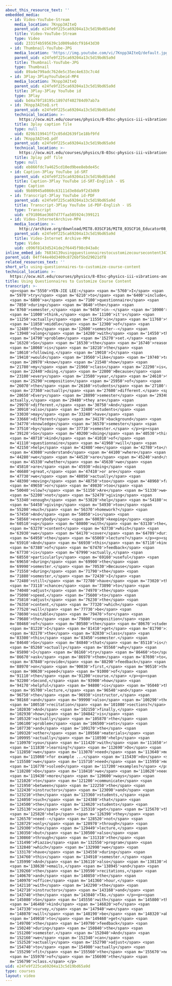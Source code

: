 ```yaml
---
about_this_resource_text: ''
embedded_media:
  - id: Video-YouTube-Stream
    media_location: 7Knpp3AIteQ
    parent_uid: e24fe9f225ca69204a13c5d19bd65a9d
    title: Video-YouTube-Stream
    type: Video
    uid: 2331f4b595639c1d009a8dcf91643d30
  - id: Thumbnail-YouTube-JPG
    media_location: 'https://img.youtube.com/vi/7Knpp3AIteQ/default.jpg'
    parent_uid: e24fe9f225ca69204a13c5d19bd65a9d
    title: Thumbnail-YouTube-JPG
    type: Thumbnail
    uid: 89a4e799adc762de5c35ec4e633c7c4d
  - id: 3Play-3PlayYouTubeid-MP4
    media_location: 7Knpp3AIteQ
    parent_uid: e24fe9f225ca69204a13c5d19bd65a9d
    title: 3Play-3Play YouTube id
    type: 3Play
    uid: bd4a70f18195c1897df402784d97ab7a
  - id: 7Knpp3AIteQ.srt
    parent_uid: e24fe9f225ca69204a13c5d19bd65a9d
    technical_location: >-
      https://ocw.mit.edu/courses/physics/8-03sc-physics-iii-vibrations-and-waves-fall-2016/instructor-insights/using-questionnaires-to-customize-course-content/7Knpp3AIteQ.srt
    title: 3play caption file
    type: null
    uid: 029b319941ff2c05dd2639f1e18bf9fd
  - id: 7Knpp3AIteQ.pdf
    parent_uid: e24fe9f225ca69204a13c5d19bd65a9d
    technical_location: >-
      https://ocw.mit.edu/courses/physics/8-03sc-physics-iii-vibrations-and-waves-fall-2016/instructor-insights/using-questionnaires-to-customize-course-content/7Knpp3AIteQ.pdf
    title: 3play pdf file
    type: null
    uid: eb866fdc7a4625cd10ed9bee8ebde45c
  - id: Caption-3Play YouTube id-SRT
    parent_uid: e24fe9f225ca69204a13c5d19bd65a9d
    title: Caption-3Play YouTube id-SRT-English - US
    type: Caption
    uid: 9b80945a0860c63111d3e8da9f2d3d69
  - id: Transcript-3Play YouTube id-PDF
    parent_uid: e24fe9f225ca69204a13c5d19bd65a9d
    title: Transcript-3Play YouTube id-PDF-English - US
    type: Transcript
    uid: e791806ae3607d77faa505924c399121
  - id: Video-InternetArchive-MP4
    media_location: >-
      http://archive.org/download/MIT8.03SCF16/MIT8_03SCF16_Educator08_Questionnaires_300k.mp4
    parent_uid: e24fe9f225ca69204a13c5d19bd65a9d
    title: Video-Internet Archive-MP4
    type: Video
    uid: c096f8143d5241de2f6445f98c043a8c
inline_embed_id: 76834139usingquestionnairestocustomizecoursecontent34133790
parent_uid: 04ff44e40d3409c8726bf5bd29021df8
related_resources_text: ''
short_url: using-questionnaires-to-customize-course-content
technical_location: >-
  https://ocw.mit.edu/courses/physics/8-03sc-physics-iii-vibrations-and-waves-fall-2016/instructor-insights/using-questionnaires-to-customize-course-content
title: Using Questionnaires to Customize Course Content
transcript: >-
  <p><span m='5550'>YEN-JIE LEE:</span> <span m='5760'>I</span> <span
  m='5970'>try</span> <span m='6210'>to</span> <span m='6400'>include</span>
  <span m='6800'>a</span> <span m='7100'>questionnaire</span> <span
  m='7850'>during</span> <span m='8640'>the</span> <span
  m='8760'>semester,</span> <span m='9450'>in--</span> <span m='10900'>I</span>
  <span m='11000'>think,</span> <span m='11100'>it's</span> <span
  m='11250'>actually</span> <span m='11550'>in</span> <span m='11760'>the</span>
  <span m='11850'>middle</span> <span m='12300'>of</span> <span
  m='12480'>the</span> <span m='12600'>semester--</span> <span
  m='13940'>along</span> <span m='14280'>with</span> <span m='14550'>the</span>
  <span m='14790'>problem</span> <span m='15270'>set.</span> <span
  m='16320'>So</span> <span m='16530'>the</span> <span m='16740'>reason</span>
  <span m='18060'>is</span> <span m='18210'>the</span> <span
  m='18610'>following.</span> <span m='19010'>I</span> <span
  m='19410'>would</span> <span m='19560'>like</span> <span m='19740'>to</span>
  <span m='20970'>know</span> <span m='21540'>how</span> <span
  m='21780'>my</span> <span m='21960'>class</span> <span m='22290'>is</span>
  <span m='22440'>doing.</span> <span m='22800'>Because</span> <span
  m='23100'>every</span> <span m='23580'>year,</span> <span m='24610'>the</span>
  <span m='25290'>composition</span> <span m='25950'>of</span> <span
  m='26070'>the</span> <span m='26160'>students</span> <span m='27180'>is</span>
  <span m='27360'>actually</span> <span m='27600'>different.</span> <span
  m='28650'>Every</span> <span m='28890'>semester</span> <span m='29340'>is,
  actually,</span> <span m='29480'>they are</span> <span
  m='29970'>different.</span> <span m='30750'>And</span> <span
  m='30910'>also</span> <span m='32400'>students</span> <span
  m='33030'>may</span> <span m='33240'>have</span> <span
  m='33660'>different</span> <span m='34170'>background</span> <span
  m='34770'>knowledge</span> <span m='36570'>semester</span> <span
  m='37510'>by</span> <span m='37710'>semester.</span> </p><p><span
  m='39120'>So</span> <span m='40200'>doing</span> <span m='40530'>this</span>
  <span m='40710'>kind</span> <span m='41010'>of</span> <span
  m='41110'>questionnaire</span> <span m='41960'>will</span> <span
  m='42150'>help</span> <span m='42480'>me</span> <span m='42780'>to</span>
  <span m='43080'>understand</span> <span m='44100'>where</span> <span
  m='44280'>we</span> <span m='44520'>are</span> <span m='45240'>and</span>
  <span m='45330'>whether</span> <span m='45630'>we</span> <span
  m='45810'>are</span> <span m='45930'>doing</span> <span
  m='46680'>great,</span> <span m='47410'>or are</span> <span
  m='47730'>we</span> <span m='48050'>actually</span> <span
  m='48390'>moving</span> <span m='48750'>too</span> <span m='48960'>fast</span>
  <span m='49650'>or</span> <span m='49830'>too</span> <span
  m='50040'>slow?</span> <span m='51150'>Are</span> <span m='51330'>we</span>
  <span m='52200'>not</span> <span m='52470'>giving</span> <span
  m='53340'>enough</span> <span m='53820'>help</span> <span m='54180'>or</span>
  <span m='54450'>giving</span> <span m='54930'>too</span> <span
  m='55200'>much</span> <span m='56370'>homework?</span> <span
  m='57450'>And</span> <span m='58050'>is</span> <span
  m='58560'>everybody</span> <span m='60030'>keeping</span> <span
  m='60510'>up</span> <span m='60800'>with</span> <span m='63130'>the</span>
  <span m='63270'>content</span> <span m='63730'>which</span> <span
  m='63930'>we</span> <span m='64170'>cover</span> <span m='64709'>during</span>
  <span m='64950'>the</span> <span m='65069'>lecture?</span> </p><p><span
  m='65910'>And</span> <span m='66930'>this</span> <span m='67110'>kind</span>
  <span m='67380'>of</span> <span m='67470'>feedback</span> <span
  m='67730'>is</span> <span m='67990'>actually,</span> <span
  m='68550'>particularly</span> <span m='69160'>useful</span> <span
  m='69650'>during</span> <span m='69900'>the</span> <span
  m='69990'>semester.</span> <span m='70530'>Because</span> <span
  m='71550'>during</span> <span m='71790'>the</span> <span
  m='71880'>semester,</span> <span m='72430'>I</span> <span
  m='72480'>still</span> <span m='72780'>have</span> <span m='73020'>the</span>
  <span m='73110'>chance</span> <span m='73890'>to</span> <span
  m='74040'>adjust</span> <span m='74970'>the</span> <span
  m='75090'>speed,</span> <span m='75600'>to</span> <span
  m='75810'>adjust</span> <span m='76230'>the</span> <span
  m='76350'>content,</span> <span m='77320'>which</span> <span
  m='77520'>will</span> <span m='77730'>be</span> <span
  m='78690'>suitable</span> <span m='79470'>for</span> <span
  m='79680'>the</span> <span m='79800'>composition</span> <span
  m='80460'>of</span> <span m='80580'>the</span> <span m='80670'>students</span>
  <span m='81220'>I</span> <span m='81410'>get</span> <span m='81790'>in</span>
  <span m='82170'>the</span> <span m='82830'>class</span> <span
  m='83300'>this</span> <span m='83450'>semester.</span> <span
  m='84640'>So</span> <span m='84840'>that</span> <span m='85110'>is</span>
  <span m='85260'>actually</span> <span m='85560'>why</span> <span
  m='85890'>I</span> <span m='86160'>try</span> <span m='86460'>to</span> <span
  m='86670'>ask</span> <span m='86970'>them</span> <span m='87690'>to</span>
  <span m='87840'>provide</span> <span m='88290'>feedback</span> <span
  m='88970'>on</span> <span m='90030'>first,</span> <span m='90510'>the</span>
  <span m='90630'>speed</span> <span m='91000'>of</span> <span
  m='91110'>the</span> <span m='91200'>course.</span> </p><p><span
  m='92200'>Second,</span> <span m='93900'>how</span> <span
  m='94170'>helpful</span> <span m='94800'>is</span> <span m='95040'>the</span>
  <span m='95700'>lecture,</span> <span m='96540'>and</span> <span
  m='96750'>the</span> <span m='96930'>instructor,</span> <span
  m='98160'>and</span> <span m='99990'>also</span> <span m='100290'>the</span>
  <span m='100510'>recitation</span> <span m='101080'>sections?</span> <span
  m='102030'>And</span> <span m='102150'>finally,</span> <span
  m='102930'>how</span> <span m='104842'>is</span> <span
  m='105320'>actually</span> <span m='105870'>the</span> <span
  m='106100'>problem</span> <span m='106500'>sets</span> <span
  m='107730'>and</span> <span m='109170'>the</span> <span
  m='109320'>other</span> <span m='109560'>materials</span> <span
  m='109995'>actually</span> <span m='110590'>help</span> <span
  m='110970'>you</span> <span m='111420'>with</span> <span m='111650'>the</span>
  <span m='111830'>learning?</span> <span m='112690'>Do</span> <span
  m='112850'>we</span> <span m='113070'>need</span> <span m='113640'>more</span>
  <span m='115060'>for example ...</span> <span m='115430'>do</span> <span
  m='115580'>we</span> <span m='115710'>need</span> <span m='115950'>more</span>
  <span m='116770'>solved</span> <span m='117200'>examples?</span> </p><p><span
  m='118280'>Do</span> <span m='118410'>we</span> <span m='118620'>need</span>
  <span m='119430'>more</span> <span m='120600'>ways</span> <span
  m='121020'>to</span> <span m='121200'>communicate</span> <span
  m='121950'>between</span> <span m='122250'>the</span> <span
  m='122430'>instructors</span> <span m='123090'>and</span> <span
  m='123210'>the</span> <span m='123360'>students,</span> <span
  m='124050'>such</span> <span m='124380'>that</span> <span
  m='124500'>the</span> <span m='124620'>students</span> <span
  m='125130'>can</span> <span m='125310'>get</span> <span m='125670'>the</span>
  <span m='125820'>help</span> <span m='126390'>they</span> <span
  m='126570'>need--</span> <span m='128520'>not</span> <span
  m='128729'>only</span> <span m='128970'>through</span> <span
  m='129300'>the</span> <span m='129449'>lecture,</span> <span
  m='130350'>but</span> <span m='130500'>also</span> <span
  m='130860'>through</span> <span m='131310'>the</span> <span
  m='131490'>Piazza</span> <span m='132550'>program</span> <span
  m='132840'>which</span> <span m='132990'>we</span> <span
  m='133170'>have</span> <span m='134550'>during</span> <span
  m='134760'>this</span> <span m='134910'>semester.</span> <span
  m='135990'>And</span> <span m='136110'>also</span> <span m='138130'>by</span>
  <span m='138630'>emails,</span> <span m='138945'>and</span> <span
  m='139260'>the</span> <span m='139590'>recitations,</span> <span
  m='140670'>and</span> <span m='140850'>the</span> <span
  m='140970'>office</span> <span m='141360'>hour,</span> <span
  m='142110'>with</span> <span m='142290'>the</span> <span
  m='142710'>instructors</span> <span m='143160'>and</span> <span
  m='143740'>the</span> <span m='143840'>TAs.</span> </p><p><span
  m='145080'>So</span> <span m='145550'>with</span> <span m='145800'>that</span>
  <span m='146460'>kind</span> <span m='146820'>of</span> <span
  m='147330'>survey,</span> <span m='147940'>we</span> <span
  m='148070'>will</span> <span m='148190'>be</span> <span m='148320'>able</span>
  <span m='149010'>to</span> <span m='149460'>get</span> <span
  m='149700'>the</span> <span m='149790'>feedback</span> <span
  m='150240'>during</span> <span m='150840'>the</span> <span
  m='151200'>semester.</span> <span m='152040'>And</span> <span
  m='152160'>we</span> <span m='152340'>can</span> <span
  m='152520'>actually</span> <span m='152790'>adjust</span> <span
  m='154740'>to</span> <span m='154980'>actually</span> <span
  m='155290'>fit</span> <span m='155560'>the</span> <span m='155670'>need</span>
  <span m='155970'>of</span> <span m='156690'>the</span> <span
  m='156790'>class.</span> </p>
uid: e24fe9f225ca69204a13c5d19bd65a9d
type: courses
layout: video
---
```

